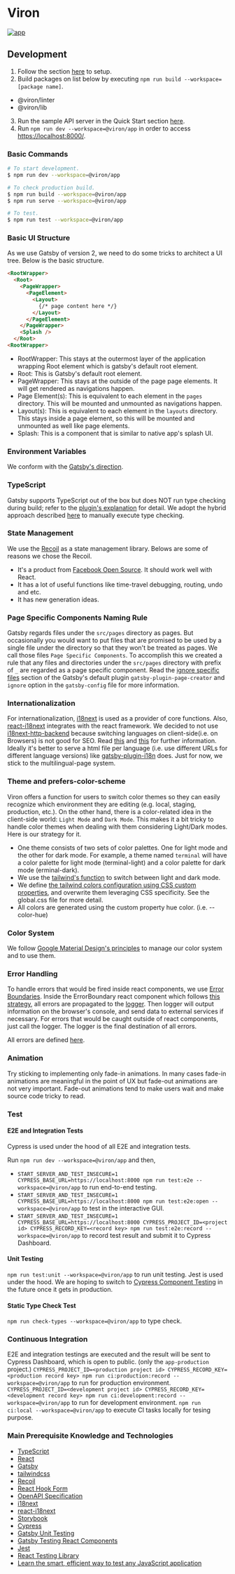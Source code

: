 # Viron

[![app](https://img.shields.io/endpoint?url=https://dashboard.cypress.io/badge/simple/s6jfta&style=for-the-badge&logo=cypress)](https://dashboard.cypress.io/projects/s6jfta/runs)

## Development

1. Follow the section [here](../../CONTRIBUTING.md#code-contribution) to setup.
2. Build packages on list below by executing `npm run build --workspace=[package name]`.

- @viron/linter
- @viron/lib

3. Run the sample API server in the Quick Start section [here](../../example/nodejs/README.md#quick-start).
4. Run `npm run dev --workspace=@viron/app` in order to access [https://localhost:8000/](https://localhost:8000/).

### Basic Commands

```sh
# To start development.
$ npm run dev --workspace=@viron/app

# To check production build.
$ npm run build --workspace=@viron/app
$ npm run serve --workspace=@viron/app

# To test.
$ npm run test --workspace=@viron/app
```

### Basic UI Structure

As we use Gatsby of version 2, we need to do some tricks to architect a UI tree. Below is the basic structure.

```html
<RootWrapper>
  <Root>
    <PageWrapper>
      <PageElement>
        <Layout>
          {/* page content here */}
        </Layout>
      </PageElement>
    </PageWrapper>
    <Splash />
  </Root>
<RootWrapper>
```

- RootWrapper: This stays at the outermost layer of the application wrapping Root element which is gatsby's default root element.
- Root: This is Gatsby's default root element.
- PageWrapper: This stays at the outside of the page page elements. It will get rendered as navigations happen.
- Page Element(s): This is equivalent to each element in the `pages` directory. This will be mounted and unmounted as navigations happen.
- Layout(s): This is equivalent to each element in the `layouts` directory. This stays inside a page element, so this will be mounted and unmounted as well like page elements.
- Splash: This is a component that is similar to native app's splash UI.

### Environment Variables

We conform with the [Gatsby's direction](https://www.gatsbyjs.com/docs/how-to/local-development/environment-variables/).

### TypeScript

Gatsby supports TypeScript out of the box but does NOT run type checking during build; refer to the [plugin's explanation](https://github.com/gatsbyjs/gatsby/tree/master/packages/gatsby-plugin-typescript) for detail. We adopt the hybrid approach described [here](https://www.typescriptlang.org/docs/handbook/babel-with-typescript.html#babel-for-transpiling-tsc-for-types) to manually execute type checking.

### State Management

We use the [Recoil](https://recoiljs.org/) as a state management library. Belows are some of reasons we chose the Recoil.

- It's a product from [Facebook Open Source](https://opensource.facebook.com/). It should work well with React.
- It has a lot of useful functions like time-travel debugging, routing, undo and etc.
- It has new generation ideas.

### Page Specific Components Naming Rule

Gatsby regards files under the `src/pages` directory as pages. But occasionally you would want to put files that are promised to be used by a single file under the directory so that they won't be treated as pages. We call those files `Page Specific Components`.
To accomplish this we created a rule that any files and directories under the `src/pages` directory with prefix of `_` are regarded as a page specific component. Read the [ignore specific files](https://www.gatsbyjs.com/plugins/gatsby-plugin-page-creator/?=#ignoring-specific-files) section of the Gatsby's default plugin `gatsby-plugin-page-creator` and `ignore` option in the `gatsby-config` file for more information.

### Internationalization

For internationalization, [i18next](https://www.i18next.com/) is used as a provider of core functions. Also, [react-i18next](https://react.i18next.com/) integrates with the react framework.
We decided to not use [i18next-http-backend](https://github.com/i18next/i18next-http-backend) because switching languages on client-side(i.e. on Browsers) is not good for SEO. Read [this](https://developers.google.com/search/docs/advanced/crawling/managing-multi-regional-sites?hl=en&ref_topic=2370587&visit_id=637521501660173954-3611086595&rd=1) and [this](https://itnext.io/techniques-approaches-for-multi-language-gatsby-apps-8ba13ff433c5) for further information.
Ideally it's better to serve a html file per language (i.e. use different URLs for different language versions) like [gatsby-plugin-i18n](https://github.com/angeloocana/gatsby-plugin-i18n) does. Just for now, we stick to the multilingual-page system.

### Theme and prefers-color-scheme

Viron offers a function for users to switch color themes so they can easily recognize which environment they are editing (e.g. local, staging, production, etc.). On the other hand, there is a color-related idea in the client-side world: `Light Mode` and `Dark Mode`. This makes it a bit tricky to handle color themes when dealing with them considering Light/Dark modes. Here is our strategy for it.

- One theme consists of two sets of color palettes. One for light mode and the other for dark mode. For example, a theme named `terminal` will have a color palette for light mode (terminal-light) and a color palette for dark mode (erminal-dark).
- We use the [tailwind's function](https://tailwindcss.com/docs/dark-mode) to switch between light and dark mode.
- We define [the tailwind colors configuration using CSS custom properties](https://tailwindcss.com/docs/customizing-colors#naming-your-colors), and overwrite them leveraging CSS specificity. See the global.css file for more detail.
- All colors are generated using the custom property hue color. (i.e. --color-hue)

### Color System

We follow [Google Material Design's principles](https://material.io/design/color/dark-theme.html) to manage our color system and to use them.

### Error Handling

To handle errors that would be fired inside react components, we use [Error Boundaries](https://reactjs.org/docs/error-boundaries.html). Inside the ErrorBoundary react component which follows [this strategy](https://dev.to/dinhhuyams/react-error-boundary-surviving-through-pandemic-2pl9), all errors are propagated to the [logger](./src/utils/logger/index.ts). Then logger will output information on the browser's console, and send data to external services if necessary. For errors that would be caught outside of react components, just call the logger. The logger is the final destination of all errors.

All errors are defined [here](./src/errors/index.ts).

### Animation

Try sticking to implementing only fade-in animations. In many cases fade-in animations are meaningful in the point of UX but fade-out animations are not very important. Fade-out animations tend to make users wait and make source code tricky to read.

### Test

#### E2E and Integration Tests

Cypress is used under the hood of all E2E and integration tests.

Run `npm run dev --workspace=@viron/app` and then,

- `START_SERVER_AND_TEST_INSECURE=1 CYPRESS_BASE_URL=https://localhost:8000 npm run test:e2e --workspace=@viron/app` to run end-to-end testing.
- `START_SERVER_AND_TEST_INSECURE=1 CYPRESS_BASE_URL=https://localhost:8000 npm run test:e2e:open --workspace=@viron/app` to test in the interactive GUI.
- `START_SERVER_AND_TEST_INSECURE=1 CYPRESS_BASE_URL=https://localhost:8000 CYPRESS_PROJECT_ID=<project id> CYPRESS_RECORD_KEY=<record key> npm run test:e2e:record --workspace=@viron/app` to record test result and submit it to Cypress Dashboard.

#### Unit Testing

`npm run test:unit --workspace=@viron/app` to run unit testing. Jest is used under the hood.
We are hoping to switch to [Cypress Component Testing](https://docs.cypress.io/guides/component-testing/introduction#What-is-Component-Testing) in the future once it gets in production.

#### Static Type Check Test

`npm run check-types --workspace=@viron/app` to type check.

### Continuous Integration

E2E and integration testings are executed and the result will be sent to Cypress Dashboard, which is open to public. (only the `app-production` project.)
`CYPRESS_PROJECT_ID=<production project id> CYPRESS_RECORD_KEY=<production record key> npm run ci:production:record --workspace=@viron/app` to run for production environment.
`CYPRESS_PROJECT_ID=<development project id> CYPRESS_RECORD_KEY=<development record key> npm run ci:development:record --workspace=@viron/app` to run for development environment.
`npm run ci:local --workspace=@viron/app` to execute CI tasks locally for tesing purpose.

### Main Prerequisite Knowledge and Technologies

- [TypeScript](https://www.typescriptlang.org/)
- [React](https://reactjs.org/)
- [Gatsby](https://www.gatsbyjs.com/)
- [tailwindcss](https://tailwindcss.com/)
- [Recoil](https://recoiljs.org/)
- [React Hook Form](https://react-hook-form.com/)
- [OpenAPI Specification](https://swagger.io/specification/)
- [i18next](https://www.i18next.com/)
- [react-i18next](https://react.i18next.com/)
- [Storybook](https://storybook.js.org/)
- [Cypress](https://www.cypress.io/)
- [Gatsby Unit Testing](https://www.gatsbyjs.com/docs/how-to/testing/unit-testing/)
- [Gatsby Testing React Components](https://www.gatsbyjs.com/docs/how-to/testing/testing-react-components/)
- [Jest](https://jestjs.io/)
- [React Testing Library](https://testing-library.com/docs/react-testing-library/intro)
- [Learn the smart, efficient way to test any JavaScript application](https://testingjavascript.com/)
